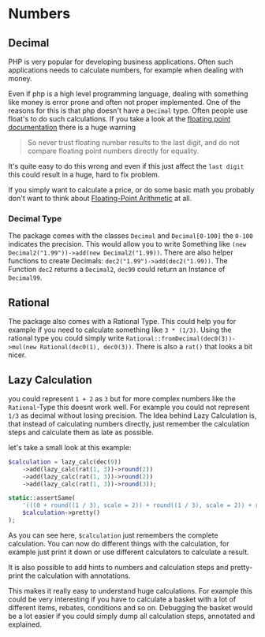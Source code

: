 # Numbers

## Decimal

PHP is very popular for developing business applications.
Often such applications needs to calculate numbers, for example when dealing with money.

Even if php is a high level programming language, dealing with something like money is error prone and often not proper implemented.
One of the reasons for this is that php doesn't have a `Decimal` type. Often people use float's to do such calculations.
If you take a look at the [floating point documentation](http://php.net/manual/de/language.types.float.php) there is a huge warning 
 > So never trust floating number results to the last digit, and do not compare floating point numbers directly for equality. 

It's quite easy to do this wrong and even if this just affect the `last digit` this could result in a huge, hard to fix problem.

If you simply want to calculate a price, or do some basic math you probably don't want to think about [Floating-Point Arithmetic](https://docs.oracle.com/cd/E19957-01/806-3568/ncg_goldberg.html) at all.

### Decimal Type

The package comes with the classes `Decimal` and `Decimal[0-100]` the `0-100` indicates the precision.
This would allow you to write Something like `(new Decimal2("1.99"))->add(new Decimal2("1.99))`.
There are also helper functions to create Decimals: `dec2("1.99")->add(dec2("1.99))`. The Function `dec2` returns a `Decimal2`, `dec99` could return an Instance of `Decimal99`.

## Rational

The package also comes with a Rational Type. 
This could help you for example if you need to calculate something like `3 * (1/3)`. Using the rational type you could simply write 
`Rational::fromDecimal(dec0(3))->mul(new Rational(dec0(1), dec0(3))`. There is also a `rat()` that looks a bit nicer. 

## Lazy Calculation

you could represent `1 + 2` as `3` but for more complex numbers like the `Rational`-Type this doesnt work well. For example you could not represent `1/3` as decimal without losing precision.
The Idea behind Lazy Calculation is, that instead of calculating numbers directly, just remember the calculation steps and calculate them as late as possible.

let's take a small look at this example:

```php
$calculation = lazy_calc(dec(0))
    ->add(lazy_calc(rat(1, 3))->round(2))
    ->add(lazy_calc(rat(1, 3))->round(2))
    ->add(lazy_calc(rat(1, 3))->round(3));

static::assertSame(
    '(((0 + round((1 / 3), scale = 2)) + round((1 / 3), scale = 2)) + round((1 / 3), scale = 3))',
    $calculation->pretty()
);
```

As you can see here, `$calculation` just remembers the complete calculation. You can now do different things with the calculation, for example just print it down or use different calculators to calculate a result.

It is also possible to add hints to numbers and calculation steps and pretty-print the calculation with annotations.

This makes it really easy to understand huge calculations. For example this could be very interesting if you have to calculate a basket with a lot of different items, rebates, conditions and so on.
Debugging the basket would be a lot easier if you could simply dump all calculation steps, annotated and explained.


